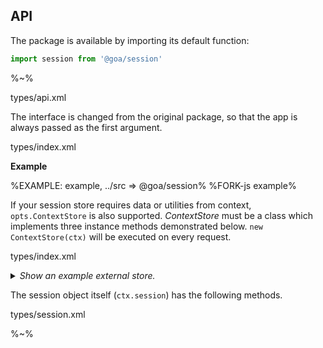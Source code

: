 ## API

The package is available by importing its default function:

```js
import session from '@goa/session'
```

%~%

<typedef noArgTypesInToc>types/api.xml</typedef>

The interface is changed from the original package, so that the app is always passed as the first argument.

<typedef narrow slimFunctions name="KoaSessionConfig">types/index.xml</typedef>

**Example**

%EXAMPLE: example, ../src => @goa/session%
%FORK-js example%

If your session store requires data or utilities from context, `opts.ContextStore` is also supported. _ContextStore_ must be a class which implements three instance methods demonstrated below. `new ContextStore(ctx)` will be executed on every request.

<typedef narrow slimFunctions name="ExternalStore">types/index.xml</typedef>

<details>
<summary><em>Show an example external store.</em>
</summary>

%EXAMPLE: test/context/ContextStore%
</details>

The session object itself (`ctx.session`) has the following methods.

<typedef narrow slimFunctions details="KoaSession">types/session.xml</typedef>

%~%
